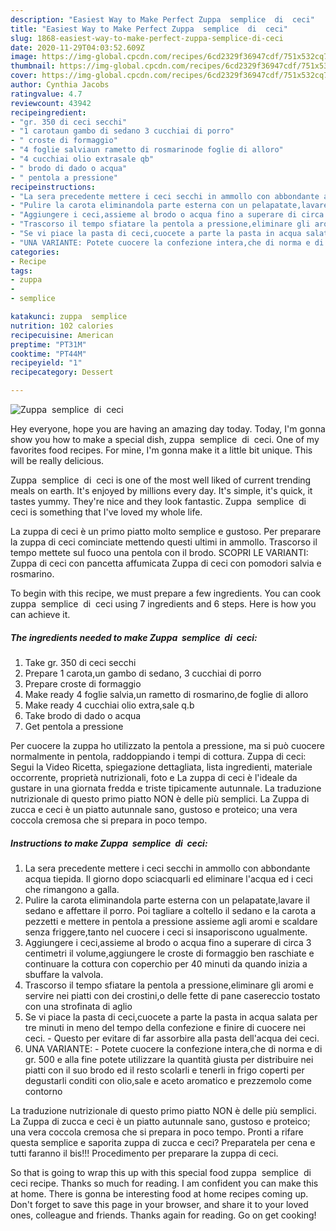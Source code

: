 ```yaml
---
description: "Easiest Way to Make Perfect Zuppa  semplice  di  ceci"
title: "Easiest Way to Make Perfect Zuppa  semplice  di  ceci"
slug: 1868-easiest-way-to-make-perfect-zuppa-semplice-di-ceci
date: 2020-11-29T04:03:52.609Z
image: https://img-global.cpcdn.com/recipes/6cd2329f36947cdf/751x532cq70/zuppa-semplice-di-ceci-recipe-main-photo.jpg
thumbnail: https://img-global.cpcdn.com/recipes/6cd2329f36947cdf/751x532cq70/zuppa-semplice-di-ceci-recipe-main-photo.jpg
cover: https://img-global.cpcdn.com/recipes/6cd2329f36947cdf/751x532cq70/zuppa-semplice-di-ceci-recipe-main-photo.jpg
author: Cynthia Jacobs
ratingvalue: 4.7
reviewcount: 43942
recipeingredient:
- "gr. 350 di ceci secchi"
- "1 carotaun gambo di sedano 3 cucchiai di porro"
- " croste di formaggio"
- "4 foglie salviaun rametto di rosmarinode foglie di alloro"
- "4 cucchiai olio extrasale qb"
- " brodo di dado o acqua"
- " pentola a pressione"
recipeinstructions:
- "La sera precedente mettere i ceci secchi in ammollo con abbondante acqua tiepida. Il giorno dopo sciacquarli ed eliminare l&#39;acqua ed i ceci che rimangono a galla."
- "Pulire la carota eliminandola parte esterna con un pelapatate,lavare il sedano e affettare il porro. Poi tagliare a coltello il sedano e la carota a pezzetti e mettere in pentola a pressione assieme agli aromi e scaldare senza friggere,tanto nel cuocere i ceci si insaporiscono ugualmente."
- "Aggiungere i ceci,assieme al brodo o acqua fino a superare di circa 3 centimetri il volume,aggiungere le croste di formaggio ben raschiate e continuare la cottura con coperchio per 40 minuti da quando inizia a sbuffare la valvola."
- "Trascorso il tempo sfiatare la pentola a pressione,eliminare gli aromi e servire nei piatti con dei crostini,o delle fette di pane casereccio tostato con una strofinata di aglio"
- "Se vi piace la pasta di ceci,cuocete a parte la pasta in acqua salata per tre minuti in meno del tempo della confezione e finire di cuocere nei ceci. Questo per evitare di far assorbire alla pasta dell&#39;acqua dei ceci."
- "UNA VARIANTE: Potete cuocere la confezione intera,che di norma e di gr. 500 e alla fine potete utilizzare la quantità giusta per distribuire nei piatti con il suo brodo ed il resto scolarli e tenerli in frigo coperti per degustarli conditi con olio,sale e aceto aromatico e prezzemolo come contorno"
categories:
- Recipe
tags:
- zuppa
- 
- semplice

katakunci: zuppa  semplice 
nutrition: 102 calories
recipecuisine: American
preptime: "PT31M"
cooktime: "PT44M"
recipeyield: "1"
recipecategory: Dessert

---
```



![Zuppa  semplice  di  ceci](https://img-global.cpcdn.com/recipes/6cd2329f36947cdf/751x532cq70/zuppa-semplice-di-ceci-recipe-main-photo.jpg)

Hey everyone, hope you are having an amazing day today. Today, I'm gonna show you how to make a special dish, zuppa  semplice  di  ceci. One of my favorites food recipes. For mine, I'm gonna make it a little bit unique. This will be really delicious.

Zuppa  semplice  di  ceci is one of the most well liked of current trending meals on earth. It's enjoyed by millions every day. It's simple, it's quick, it tastes yummy. They're nice and they look fantastic. Zuppa  semplice  di  ceci is something that I've loved my whole life.

La zuppa di ceci è un primo piatto molto semplice e gustoso. Per preparare la zuppa di ceci cominciate mettendo questi ultimi in ammollo. Trascorso il tempo mettete sul fuoco una pentola con il brodo. SCOPRI LE VARIANTI: Zuppa di ceci con pancetta affumicata Zuppa di ceci con pomodori salvia e rosmarino.


To begin with this recipe, we must prepare a few ingredients. You can cook zuppa  semplice  di  ceci using 7 ingredients and 6 steps. Here is how you can achieve it.

<!--inarticleads1-->

##### The ingredients needed to make Zuppa  semplice  di  ceci:

1. Take gr. 350 di ceci secchi
1. Prepare 1 carota,un gambo di sedano, 3 cucchiai di porro
1. Prepare  croste di formaggio
1. Make ready 4 foglie salvia,un rametto di rosmarino,de foglie di alloro
1. Make ready 4 cucchiai olio extra,sale q.b
1. Take  brodo di dado o acqua
1. Get  pentola a pressione


Per cuocere la zuppa ho utilizzato la pentola a pressione, ma si può cuocere normalmente in pentola, raddoppiando i tempi di cottura. Zuppa di ceci: Segui la Video Ricetta, spiegazione dettagliata, lista ingredienti, materiale occorrente, proprietà nutrizionali, foto e La zuppa di ceci è l&#39;ideale da gustare in una giornata fredda e triste tipicamente autunnale. La traduzione nutrizionale di questo primo piatto NON è delle più semplici. La Zuppa di zucca e ceci è un piatto autunnale sano, gustoso e proteico; una vera coccola cremosa che si prepara in poco tempo. 

<!--inarticleads2-->

##### Instructions to make Zuppa  semplice  di  ceci:

1. La sera precedente mettere i ceci secchi in ammollo con abbondante acqua tiepida. Il giorno dopo sciacquarli ed eliminare l&#39;acqua ed i ceci che rimangono a galla.
1. Pulire la carota eliminandola parte esterna con un pelapatate,lavare il sedano e affettare il porro. Poi tagliare a coltello il sedano e la carota a pezzetti e mettere in pentola a pressione assieme agli aromi e scaldare senza friggere,tanto nel cuocere i ceci si insaporiscono ugualmente.
1. Aggiungere i ceci,assieme al brodo o acqua fino a superare di circa 3 centimetri il volume,aggiungere le croste di formaggio ben raschiate e continuare la cottura con coperchio per 40 minuti da quando inizia a sbuffare la valvola.
1. Trascorso il tempo sfiatare la pentola a pressione,eliminare gli aromi e servire nei piatti con dei crostini,o delle fette di pane casereccio tostato con una strofinata di aglio
1. Se vi piace la pasta di ceci,cuocete a parte la pasta in acqua salata per tre minuti in meno del tempo della confezione e finire di cuocere nei ceci. - Questo per evitare di far assorbire alla pasta dell&#39;acqua dei ceci.
1. UNA VARIANTE: - Potete cuocere la confezione intera,che di norma e di gr. 500 e alla fine potete utilizzare la quantità giusta per distribuire nei piatti con il suo brodo ed il resto scolarli e tenerli in frigo coperti per degustarli conditi con olio,sale e aceto aromatico e prezzemolo come contorno


La traduzione nutrizionale di questo primo piatto NON è delle più semplici. La Zuppa di zucca e ceci è un piatto autunnale sano, gustoso e proteico; una vera coccola cremosa che si prepara in poco tempo. Pronti a rifare questa semplice e saporita zuppa di zucca e ceci? Preparatela per cena e tutti faranno il bis!!! Procedimento per preparare la zuppa di ceci. 

So that is going to wrap this up with this special food zuppa  semplice  di  ceci recipe. Thanks so much for reading. I am confident you can make this at home. There is gonna be interesting food at home recipes coming up. Don't forget to save this page in your browser, and share it to your loved ones, colleague and friends. Thanks again for reading. Go on get cooking!
